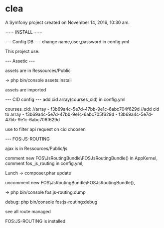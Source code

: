 clea
====

A Symfony project created on November 14, 2016, 10:30 am.

=== INSTALL ===

--- Config DB ---
change name,user,password in config.yml

This project use:
 
--- Assetic ---

assets are in Ressources/Public

-> php bin/console assets:install

assets are imported

--- CID config ---
add cid array(courses_cid) in config.yml

courses_cid: //array
	- f3b69a4c-5e7d-47bb-9e1c-6abc704f629d //add cid to array
	- f3b69a4c-5e7d-47bb-9e1c-6abc705f629d
	- f3b69a4c-5e7d-47bb-9e1c-6abc706f629d

use to filter api request on cid choosen

--- FOS:JS-ROUTING

ajax is in Ressources/Public/js

comment new FOS\JsRoutingBundle\FOSJsRoutingBundle() in AppKernel,
comment fos_js_routing in config.yml,

Lunch
-> composer.phar update

uncomment new FOS\JsRoutingBundle\FOSJsRoutingBundle(),

-> php bin/console fos:js-routing:dump

debug: php bin/console fos:js-routing:debug

see all route managed

FOS:JS-ROUTING is installed


